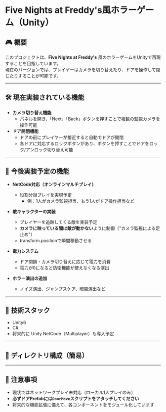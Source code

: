 # Five Nights at Freddy's風ホラーゲーム（Unity）

## 🎮 概要

このプロジェクトは、**Five Nights at Freddy's** 風のホラーゲームをUnityで再現することを目指しています。  
現在のバージョンでは、プレイヤーはカメラを切り替えたり、ドアを操作して閉じたりすることが可能です。

---

## 🛠️ 現在実装されている機能

- **カメラ切り替え機能**
  - パネルを開き、「Next」「Back」ボタンを押すことで複数の監視カメラを操作可能
- **ドア開閉機能**
  - ドアの前にプレイヤーが接近すると自動でドアが開閉
  - 各ドアに対応するロックボタンがあり、ボタンを押すことでドアをロック/アンロック切り替え可能

---

## 🚀 今後実装予定の機能

- **NetCode対応（オンラインマルチプレイ）**
  - 役割分担プレイを実現予定
    - 例：1人がカメラ監視担当、もう1人がドア操作担当など

- **敵キャラクターの実装**
  - プレイヤーを追跡してくる敵を実装予定
  - **カメラに映っている間は敵が動かない**ように制御（"カメラ監視による足止め"）
  - transform.positionで瞬間移動させる

- **電力システム**
  - ドア閉鎖・カメラ切り替えに応じて電力を消費
  - 電力が0になると防衛機能が使えなくなる演出

- **ホラー演出の追加**
  - ノイズ演出、ジャンプスケア、暗闇演出など

---

## 🧱 技術スタック

- Unity6
- C#
- 将来的に Unity NetCode（Multiplayer）も導入予定

---

## 📂 ディレクトリ構成（簡易）


---

## 📌 注意事項

- 現状ではネットワークプレイ未対応（ローカル1人プレイのみ）
- **必ずドアPrefabには`DoorMove`スクリプトをアタッチしてください**
- 将来的な機能拡張に備えて、各コンポーネントをモジュール化しています

